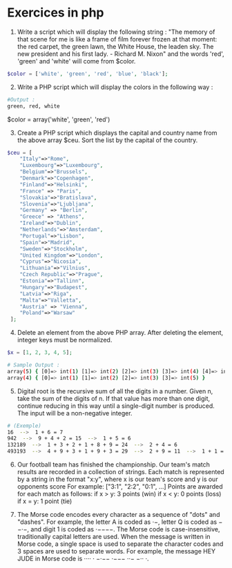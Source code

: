 # Exercices in php

1. Write a script which will display the following string :
   "The memory of that scene for me is like a frame of film forever frozen at that moment:
   the red carpet, the green lawn, the White House, the leaden sky. The new president and 
   his first lady. - Richard M. Nixon"
   and the words 'red', 'green' and 'white' will come from $color.
```php
$color = ['white', 'green', 'red', 'blue', 'black'];
```
   

2. Write a PHP script which will display the colors in the following way :

```bash
#Output :
green, red, white
```
$color = array('white', 'green', 'red')

3. Create a PHP script which displays the capital and country name from the above
   array $ceu. Sort the list by the capital of the country.
```php
$ceu = [
    "Italy"=>"Rome",
    "Luxembourg"=>"Luxembourg",
    "Belgium"=>"Brussels",
    "Denmark"=>"Copenhagen",
    "Finland"=>"Helsinki",
    "France" => "Paris",
    "Slovakia"=>"Bratislava",
    "Slovenia"=>"Ljubljana",
    "Germany" => "Berlin",
    "Greece" => "Athens",
    "Ireland"=>"Dublin",
    "Netherlands"=>"Amsterdam",
    "Portugal"=>"Lisbon",
    "Spain"=>"Madrid",
    "Sweden"=>"Stockholm",
    "United Kingdom"=>"London",
    "Cyprus"=>"Nicosia",
    "Lithuania"=>"Vilnius",
    "Czech Republic"=>"Prague",
    "Estonia"=>"Tallinn",
    "Hungary"=>"Budapest",
    "Latvia"=>"Riga",
    "Malta"=>"Valletta",
    "Austria" => "Vienna",
    "Poland"=>"Warsaw"
 ];
```

4. Delete an element from the above PHP array. After deleting the element, integer keys 
must be normalized.
```php
$x = [1, 2, 3, 4, 5];
```
```bash
# Sample Output :
array(5) { [0]=> int(1) [1]=> int(2) [2]=> int(3) [3]=> int(4) [4]=> int(5) }
array(4) { [0]=> int(1) [1]=> int(2) [2]=> int(3) [3]=> int(5) }
```   

5. Digital root is the recursive sum of all the digits in a number. Given n, take the sum
   of the digits of n. If that value has more than one digit, continue reducing in this
   way until a single-digit number is produced. The input will be a non-negative integer.
```bash
# (Exemple)
16  -->  1 + 6 = 7
942  -->  9 + 4 + 2 = 15  -->  1 + 5 = 6
132189  -->  1 + 3 + 2 + 1 + 8 + 9 = 24  -->  2 + 4 = 6
493193  -->  4 + 9 + 3 + 1 + 9 + 3 = 29  -->  2 + 9 = 11  -->  1 + 1 = 2
```

6. Our football team has finished the championship. Our team's match results are recorded 
   in a collection of strings. Each match is represented by a string in the format "x:y",
   where x is our team's score and y is our opponents score 
   For example: ["3:1", "2:2", "0:1", ...]
   Points are awarded for each match as follows:
   if x > y: 3 points (win)
   if x < y: 0 points (loss)
   if x = y: 1 point (tie)

7. The Morse code encodes every character as a sequence of "dots" and "dashes". For
   example, the letter A is coded as ·−, letter Q is coded as −−·−, and digit 1 is coded 
   as ·−−−−. The Morse code is case-insensitive, traditionally capital letters are used. 
   When the message is written in Morse code, a single space is used to separate the 
   character codes and 3 spaces are used to separate words. For example, the message HEY
   JUDE in Morse code is ···· · −·−−   ·−−− ··− −·· ·.



[//]: # (https://www.w3resource.com/php-exercises/php-array-exercises.php)